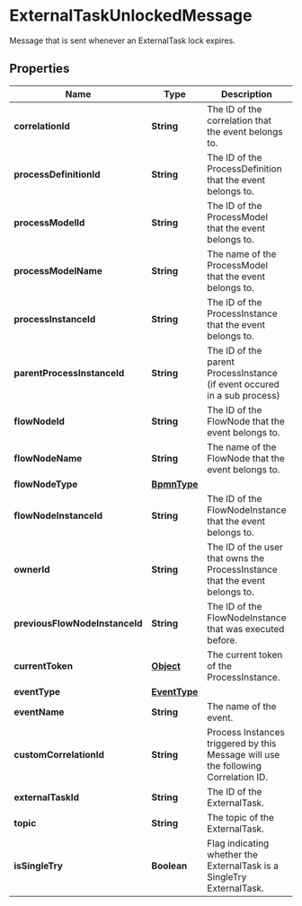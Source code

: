 

# ExternalTaskUnlockedMessage

Message that is sent whenever an ExternalTask lock expires.
## Properties

Name | Type | Description | Notes
------------ | ------------- | ------------- | -------------
**correlationId** | **String** | The ID of the correlation that the event belongs to. | 
**processDefinitionId** | **String** | The ID of the ProcessDefinition that the event belongs to. | 
**processModelId** | **String** | The ID of the ProcessModel that the event belongs to. | 
**processModelName** | **String** | The name of the ProcessModel that the event belongs to. |  [optional]
**processInstanceId** | **String** | The ID of the ProcessInstance that the event belongs to. | 
**parentProcessInstanceId** | **String** | The ID of the parent ProcessInstance (if event occured in a sub process) |  [optional]
**flowNodeId** | **String** | The ID of the FlowNode that the event belongs to. |  [optional]
**flowNodeName** | **String** | The name of the FlowNode that the event belongs to. |  [optional]
**flowNodeType** | [**BpmnType**](BpmnType.md) |  |  [optional]
**flowNodeInstanceId** | **String** | The ID of the FlowNodeInstance that the event belongs to. |  [optional]
**ownerId** | **String** | The ID of the user that owns the ProcessInstance that the event belongs to. | 
**previousFlowNodeInstanceId** | **String** | The ID of the FlowNodeInstance that was executed before. |  [optional]
**currentToken** | [**Object**](.md) | The current token of the ProcessInstance. | 
**eventType** | [**EventType**](EventType.md) |  |  [optional]
**eventName** | **String** | The name of the event. |  [optional]
**customCorrelationId** | **String** | Process Instances triggered by this Message will use the following Correlation ID. |  [optional]
**externalTaskId** | **String** | The ID of the ExternalTask. | 
**topic** | **String** | The topic of the ExternalTask. | 
**isSingleTry** | **Boolean** | Flag indicating whether the ExternalTask is a SingleTry ExternalTask. | 



